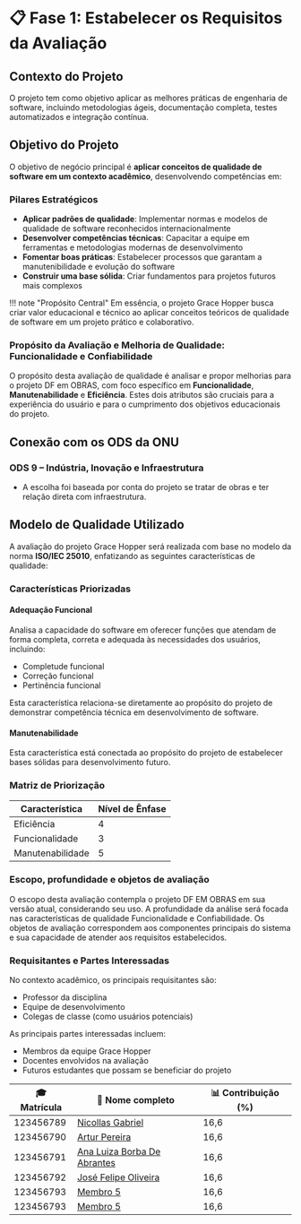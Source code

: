 # 📋 **Fase 1: Estabelecer os Requisitos da Avaliação**

## **Contexto do Projeto**

O projeto tem como objetivo aplicar as melhores práticas de engenharia de software, incluindo metodologias ágeis, documentação completa, testes automatizados e integração contínua.

## **Objetivo do Projeto**

O objetivo de negócio principal é **aplicar conceitos de qualidade de software em um contexto acadêmico**, desenvolvendo competências em:

### **Pilares Estratégicos**

- **Aplicar padrões de qualidade**: Implementar normas e modelos de qualidade de software reconhecidos internacionalmente
- **Desenvolver competências técnicas**: Capacitar a equipe em ferramentas e metodologias modernas de desenvolvimento
- **Fomentar boas práticas**: Estabelecer processos que garantam a manutenibilidade e evolução do software
- **Construir uma base sólida**: Criar fundamentos para projetos futuros mais complexos

!!! note "Propósito Central"
    Em essência, o projeto Grace Hopper busca criar valor educacional e técnico ao aplicar conceitos teóricos de qualidade de software em um projeto prático e colaborativo.

### **Propósito da Avaliação e Melhoria de Qualidade: Funcionalidade e Confiabilidade**

O propósito desta avaliação de qualidade é analisar e propor melhorias para o projeto DF em  OBRAS, com foco específico em **Funcionalidade**, **Manutenabilidade** e **Eficiência**. Estes dois atributos são cruciais para a experiência do usuário e para o cumprimento dos objetivos educacionais do projeto.

## **Conexão com os ODS da ONU**

### ODS 9 – Indústria, Inovação e Infraestrutura

- A escolha foi baseada por conta do projeto se tratar de obras e ter relação direta com infraestrutura. 


## **Modelo de Qualidade Utilizado**

A avaliação do projeto Grace Hopper será realizada com base no modelo da norma **ISO/IEC 25010**, enfatizando as seguintes características de qualidade:

### **Características Priorizadas**

#### **Adequação Funcional**
Analisa a capacidade do software em oferecer funções que atendam de forma completa, correta e adequada às necessidades dos usuários, incluindo:
- Completude funcional
- Correção funcional
- Pertinência funcional

Esta característica relaciona-se diretamente ao propósito do projeto de demonstrar competência técnica em desenvolvimento de software.

#### **Manutenabilidade**


Esta característica está conectada ao propósito do projeto de estabelecer bases sólidas para desenvolvimento futuro.

### **Matriz de Priorização**

| Característica           | Nível de Ênfase | 
|--------------------------|-----------------|
| Eficiência    | 4 |
| Funcionalidade    | 3 |
| Manutenabilidade    | 5 |



### **Escopo, profundidade e objetos de avaliação**

O escopo desta avaliação contempla o projeto DF EM OBRAS em sua versão atual, considerando seu uso. A profundidade da análise será focada nas características de qualidade Funcionalidade e Confiabilidade. Os objetos de avaliação correspondem aos componentes principais do sistema e sua capacidade de atender aos requisitos estabelecidos.

### **Requisitantes e Partes Interessadas**

No contexto acadêmico, os principais requisitantes são:
- Professor da disciplina
- Equipe de desenvolvimento
- Colegas de classe (como usuários potenciais)

As principais partes interessadas incluem:
- Membros da equipe Grace Hopper
- Docentes envolvidos na avaliação
- Futuros estudantes que possam se beneficiar do projeto

| 🎓 Matrícula | 🙋 Nome completo | 📊 Contribuição (%) |
|-------------|------------------|---------------------|
| 123456789 | [Nicollas Gabriel](https://github.com/Nicollaxs) | 16,6 |
| 123456790 | [Artur Pereira ](https://github.com/R2PX) | 16,6 |
| 123456791 | [Ana Luiza Borba De Abrantes](https://github.com/luabrantess) | 16,6 |
| 123456792 | [José Felipe Oliveira](https://github.com/Jose1277) | 16,6 |
| 123456793 | [Membro 5](https://github.com/membro5) | 16,6 |
| 123456793 | [Membro 5](https://github.com/membro5) | 16,6 |